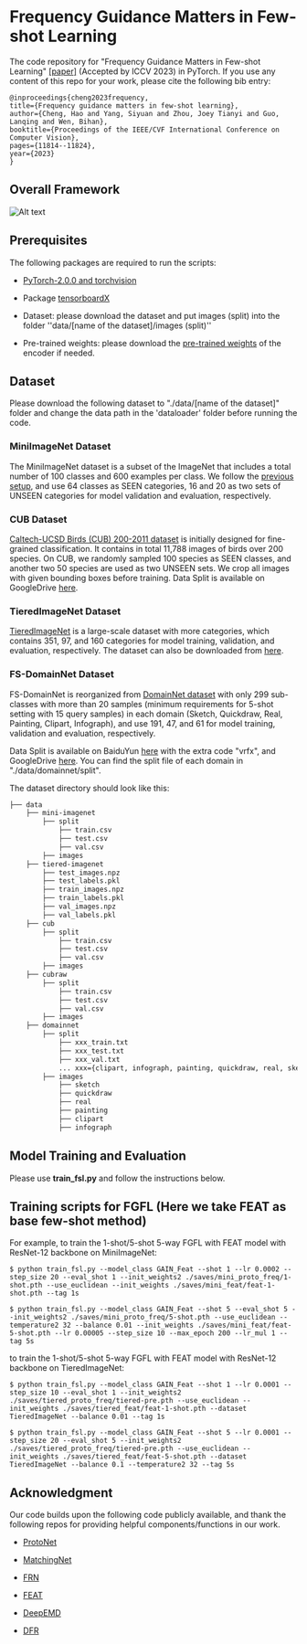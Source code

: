 # Frequency Guidance Matters in Few-shot Learning

The code repository for "Frequency Guidance Matters in Few-shot Learning" [[paper]](https://openaccess.thecvf.com/content/ICCV2023/papers/Cheng_Frequency_Guidance_Matters_in_Few-Shot_Learning_ICCV_2023_paper.pdf) (Accepted by ICCV 2023) in PyTorch. If you use any content of this repo for your work, please cite the following bib entry:

    @inproceedings{cheng2023frequency,
    title={Frequency guidance matters in few-shot learning},
    author={Cheng, Hao and Yang, Siyuan and Zhou, Joey Tianyi and Guo, Lanqing and Wen, Bihan},
    booktitle={Proceedings of the IEEE/CVF International Conference on Computer Vision},
    pages={11814--11824},
    year={2023}
    }

## Overall Framework

![Alt text](images/frame.jpg)


## Prerequisites

The following packages are required to run the scripts:

- [PyTorch-2.0.0 and torchvision](https://pytorch.org)

- Package [tensorboardX](https://github.com/lanpa/tensorboardX)

- Dataset: please download the dataset and put images (split) into the folder ''data/[name of the dataset]/images (split)''

- Pre-trained weights: please download the [pre-trained weights](https://drive.google.com/drive/folders/1WvhbwWX_rhSc3SjPO1CYmqicqvTGrF4D?usp=sharing) of the encoder if needed.

## Dataset

Please download the following dataset to "./data/[name of the dataset]" folder and change the data path in the 'dataloader' folder before running the code.

### MiniImageNet Dataset

The MiniImageNet dataset is a subset of the ImageNet that includes a total number of 100 classes and 600 examples per class. We follow the [previous setup](https://github.com/twitter/meta-learning-lstm), and use 64 classes as SEEN categories, 16 and 20 as two sets of UNSEEN categories for model validation and evaluation, respectively.

### CUB Dataset
[Caltech-UCSD Birds (CUB) 200-2011 dataset](http://www.vision.caltech.edu/visipedia/CUB-200-2011.html) is initially designed for fine-grained classification. It contains in total 11,788 images of birds over 200 species. On CUB, we randomly sampled 100 species as SEEN classes, and another two 50 species are used as two UNSEEN sets. We crop all images with given bounding boxes before training. Data Split is available on GoogleDrive [here](https://drive.google.com/file/d/1fXflwCYcr9VXu66eMASb9eUy2EHBP58g/view?usp=sharing).


### TieredImageNet Dataset
[TieredImageNet](https://github.com/renmengye/few-shot-ssl-public) is a large-scale dataset  with more categories, which contains 351, 97, and 160 categories for model training, validation, and evaluation, respectively. The dataset can also be downloaded from [here](https://github.com/kjunelee/MetaOptNet).

### FS-DomainNet Dataset

FS-DomainNet is reorganized from [DomainNet dataset](http://ai.bu.edu/M3SDA/#dataset) with only 299 sub-classes with more than 20 samples (minimum requirements for 5-shot setting with 15 query samples) in each domain (Sketch, Quickdraw, Real, Painting, Clipart, Infograph), and use 191, 47, and 61 for model training, validation and evaluation, respectively. 

Data Split is available on BaiduYun [here](https://pan.baidu.com/s/1AL3EcAbUXDsEu4VQ2_AIWA) with the extra code "vrfx", and GoogleDrive [here](https://drive.google.com/file/d/1H3PsLXR6sJK6dKTIOpP3qznsypAQ4Ix6/view?usp=sharing). You can find the split file of each domain in "./data/domainnet/split".


The dataset directory should look like this:
```bash
├── data
    ├── mini-imagenet
        ├── split
            ├── train.csv
            ├── test.csv
            ├── val.csv
        ├── images
    ├── tiered-imagenet
        ├── test_images.npz
        ├── test_labels.pkl   
        ├── train_images.npz  
        ├── train_labels.pkl
        ├── val_images.npz
        ├── val_labels.pkl
    ├── cub
        ├── split
            ├── train.csv
            ├── test.csv
            ├── val.csv
        ├── images
    ├── cubraw
        ├── split
            ├── train.csv
            ├── test.csv
            ├── val.csv       
        ├── images
    ├── domainnet
        ├── split
            ├── xxx_train.txt
            ├── xxx_test.txt
            ├── xxx_val.txt
            ... xxx={clipart, infograph, painting, quickdraw, real, sketch}
        ├── images
            ├── sketch
            ├── quickdraw
            ├── real
            ├── painting
            ├── clipart
            ├── infograph
```

## Model Training and Evaluation
Please use **train_fsl.py** and follow the instructions below.


## Training scripts for FGFL (Here we take FEAT as base few-shot method)

For example, to train the 1-shot/5-shot 5-way FGFL with FEAT model with ResNet-12 backbone on MiniImageNet:

    $ python train_fsl.py --model_class GAIN_Feat --shot 1 --lr 0.0002 --step_size 20 --eval_shot 1 --init_weights2 ./saves/mini_proto_freq/1-shot.pth --use_euclidean --init_weights ./saves/mini_feat/feat-1-shot.pth --tag 1s

    $ python train_fsl.py --model_class GAIN_Feat --shot 5 --eval_shot 5 --init_weights2 ./saves/mini_proto_freq/5-shot.pth --use_euclidean --temperature2 32 --balance 0.01 --init_weights ./saves/mini_feat/feat-5-shot.pth --lr 0.00005 --step_size 10 --max_epoch 200 --lr_mul 1 --tag 5s

to train the 1-shot/5-shot 5-way FGFL with FEAT model with ResNet-12 backbone on TieredImageNet:

    $ python train_fsl.py --model_class GAIN_Feat --shot 1 --lr 0.0001 --step_size 10 --eval_shot 1 --init_weights2 ./saves/tiered_proto_freq/tiered-pre.pth --use_euclidean --init_weights ./saves/tiered_feat/feat-1-shot.pth --dataset TieredImageNet --balance 0.01 --tag 1s

    $ python train_fsl.py --model_class GAIN_Feat --shot 5 --lr 0.0001 --step_size 20 --eval_shot 5 --init_weights2 ./saves/tiered_proto_freq/tiered-pre.pth --use_euclidean --init_weights ./saves/tiered_feat/feat-5-shot.pth --dataset TieredImageNet --balance 0.1 --temperature2 32 --tag 5s


## Acknowledgment

Our code builds upon the following code publicly available, and thank the following repos for providing helpful components/functions in our work.

- [ProtoNet](https://github.com/cyvius96/prototypical-network-pytorch)

- [MatchingNet](https://github.com/gitabcworld/MatchingNetworks)

- [FRN](https://github.com/Tsingularity/FRN)

- [FEAT](https://github.com/Sha-Lab/FEAT)

- [DeepEMD](https://github.com/icoz69/DeepEMD)

- [DFR](https://github.com/chenghao-ch94/DFRFS)
